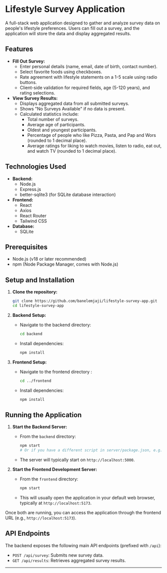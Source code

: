 # Lifestyle Survey Application

A full-stack web application designed to gather and analyze survey data on people's lifestyle preferences. Users can fill out a survey, and the application will store the data and display aggregated results.

## Features

* **Fill Out Survey:**
    * Enter personal details (name, email, date of birth, contact number).
    * Select favorite foods using checkboxes.
    * Rate agreement with lifestyle statements on a 1-5 scale using radio buttons.
    * Client-side validation for required fields, age (5-120 years), and rating selections.
* **View Survey Results:**
    * Displays aggregated data from all submitted surveys.
    * Shows "No Surveys Available" if no data is present.
    * Calculated statistics include:
        * Total number of surveys.
        * Average age of participants.
        * Oldest and youngest participants.
        * Percentage of people who like Pizza, Pasta, and Pap and Wors (rounded to 1 decimal place).
        * Average ratings for liking to watch movies, listen to radio, eat out, and watch TV (rounded to 1 decimal place).

## Technologies Used

* **Backend:**
    * Node.js
    * Express.js
    * better-sqlite3 (for SQLite database interaction)
* **Frontend:**
    * React
    * Axios 
    * React Router
    * Tailwind CSS
* **Database:**
    * SQLite

## Prerequisites

* Node.js (v18 or later recommended)
* npm (Node Package Manager, comes with Node.js)

## Setup and Installation

1.  **Clone the repository:**
    ```bash
    git clone https://github.com/banelemjaji/lifestyle-survey-app.git
    cd lifestyle-survey-app
    ```

2.  **Backend Setup:**
    * Navigate to the backend directory:
        ```bash
        cd backend
        ```
    * Install dependencies:
        ```bash
        npm install
        ```

3.  **Frontend Setup:**
    * Navigate to the frontend directory :
        ```bash
        cd ../frontend
        ```
    * Install dependencies:
        ```bash
        npm install
        ```

## Running the Application

1.  **Start the Backend Server:**
    * From the `backend` directory:
        ```bash
        npm start
        # Or if you have a different script in server/package.json, e.g., npm run dev
        ```
    * The server will typically start on `http://localhost:5000`.

2.  **Start the Frontend Development Server:**
    * From the `frontend` directory:
        ```bash
        npm start
        ```
    * This will usually open the application in your default web browser, typically at `http://localhost:5173`.

Once both are running, you can access the application through the frontend URL (e.g., `http://localhost:5173`).

## API Endpoints

The backend exposes the following main API endpoints (prefixed with `/api`):

* `POST /api/survey`: Submits new survey data.
* `GET /api/results`: Retrieves aggregated survey results.

---